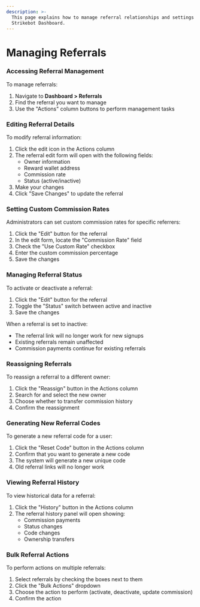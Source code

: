 ```yaml
---
description: >-
  This page explains how to manage referral relationships and settings in the
  Strikebot Dashboard.
---
```


# Managing Referrals

### Accessing Referral Management

To manage referrals:

1. Navigate to **Dashboard > Referrals**
2. Find the referral you want to manage
3. Use the "Actions" column buttons to perform management tasks

### Editing Referral Details

To modify referral information:

1. Click the edit icon in the Actions column
2. The referral edit form will open with the following fields:
   * Owner information
   * Reward wallet address
   * Commission rate
   * Status (active/inactive)
3. Make your changes
4. Click "Save Changes" to update the referral

### Setting Custom Commission Rates

Administrators can set custom commission rates for specific referrers:

1. Click the "Edit" button for the referral
2. In the edit form, locate the "Commission Rate" field
3. Check the "Use Custom Rate" checkbox
4. Enter the custom commission percentage
5. Save the changes

### Managing Referral Status

To activate or deactivate a referral:

1. Click the "Edit" button for the referral
2. Toggle the "Status" switch between active and inactive
3. Save the changes

When a referral is set to inactive:

* The referral link will no longer work for new signups
* Existing referrals remain unaffected
* Commission payments continue for existing referrals

### Reassigning Referrals

To reassign a referral to a different owner:

1. Click the "Reassign" button in the Actions column
2. Search for and select the new owner
3. Choose whether to transfer commission history
4. Confirm the reassignment

### Generating New Referral Codes

To generate a new referral code for a user:

1. Click the "Reset Code" button in the Actions column
2. Confirm that you want to generate a new code
3. The system will generate a new unique code
4. Old referral links will no longer work

### Viewing Referral History

To view historical data for a referral:

1. Click the "History" button in the Actions column
2. The referral history panel will open showing:
   * Commission payments
   * Status changes
   * Code changes
   * Ownership transfers

### Bulk Referral Actions

To perform actions on multiple referrals:

1. Select referrals by checking the boxes next to them
2. Click the "Bulk Actions" dropdown
3. Choose the action to perform (activate, deactivate, update commission)
4. Confirm the action
